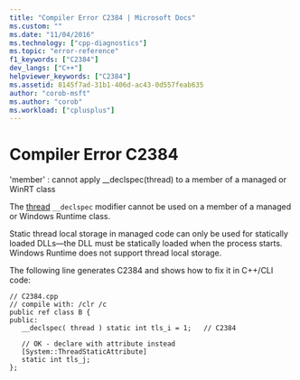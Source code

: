 ```yaml
---
title: "Compiler Error C2384 | Microsoft Docs"
ms.custom: ""
ms.date: "11/04/2016"
ms.technology: ["cpp-diagnostics"]
ms.topic: "error-reference"
f1_keywords: ["C2384"]
dev_langs: ["C++"]
helpviewer_keywords: ["C2384"]
ms.assetid: 8145f7ad-31b1-406d-ac43-0d557feab635
author: "corob-msft"
ms.author: "corob"
ms.workload: ["cplusplus"]
---
```

# Compiler Error C2384
'member' : cannot apply __declspec(thread) to a member of a managed or WinRT class  
  
 The [thread](../../cpp/thread.md) `__declspec` modifier cannot be used on a member of a managed or Windows Runtime class.  
  
 Static thread local storage in managed code can only be used for statically loaded DLLs—the DLL must be statically loaded when the process starts. Windows Runtime does not support thread local storage.  
  
 The following line generates C2384 and shows how to fix it in C++/CLI code:  
  
```  
// C2384.cpp  
// compile with: /clr /c  
public ref class B {  
public:  
   __declspec( thread ) static int tls_i = 1;   // C2384  
  
   // OK - declare with attribute instead  
   [System::ThreadStaticAttribute]  
   static int tls_j;  
};  
```